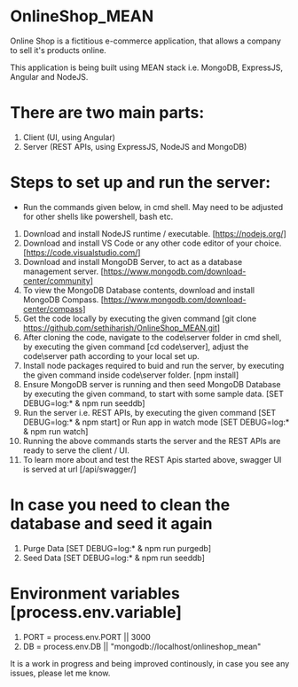 # OnlineShop_MEAN

Online Shop is a fictitious e-commerce application, that allows a company to sell it's products online.

This application is being built using MEAN stack i.e. MongoDB, ExpressJS, Angular and NodeJS.

# There are two main parts:

1. Client (UI, using Angular)
2. Server (REST APIs, using ExpressJS, NodeJS and MongoDB)

# Steps to set up and run the server:

- Run the commands given below, in cmd shell. May need to be adjusted for other shells like powershell, bash etc.

1. Download and install NodeJS runtime / executable. [https://nodejs.org/]
2. Download and install VS Code or any other code editor of your choice. [https://code.visualstudio.com/]
3. Download and install MongoDB Server, to act as a database management server. [https://www.mongodb.com/download-center/community]
4. To view the MongoDB Database contents, download and install MongoDB Compass. [https://www.mongodb.com/download-center/compass]
5. Get the code locally by executing the given command [git clone https://github.com/sethiharish/OnlineShop_MEAN.git]
6. After cloning the code, navigate to the code\server folder in cmd shell, by executing the given command [cd code\server], adjust the code\server path according to your local set up.
7. Install node packages required to buid and run the server, by executing the given command inside code\server folder. [npm install]
8. Ensure MongoDB server is running and then seed MongoDB Database by executing the given command, to start with some sample data. [SET DEBUG=log:* & npm run seeddb]
9. Run the server i.e. REST APIs, by executing the given command [SET DEBUG=log:* & npm start] or Run app in watch mode [SET DEBUG=log:* & npm run watch]
10. Running the above commands starts the server and the REST APIs are ready to serve the client / UI.
11. To learn more about and test the REST Apis started above, swagger UI is served at url [/api/swagger/]

# In case you need to clean the database and seed it again

1. Purge Data [SET DEBUG=log:* & npm run purgedb]
2. Seed Data [SET DEBUG=log:* & npm run seeddb]

# Environment variables [process.env.variable]

1. PORT = process.env.PORT || 3000
2. DB = process.env.DB || "mongodb://localhost/onlineshop_mean"

It is a work in progress and being improved continously, in case you see any issues, please let me know.

